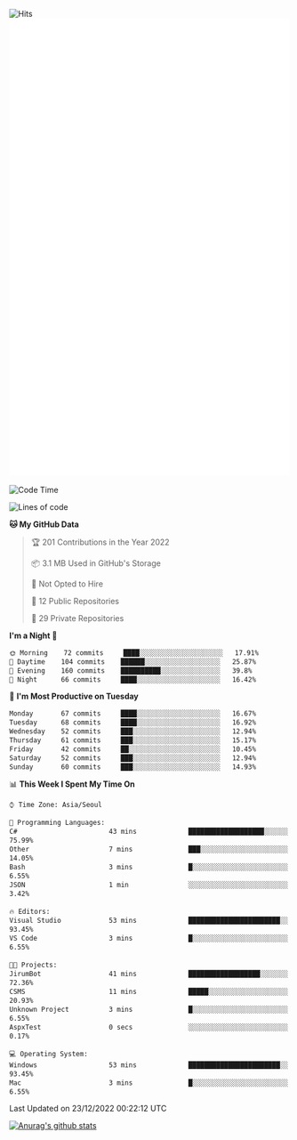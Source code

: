 ![Hits](https://hits.seeyoufarm.com/api/count/incr/badge.svg?url=https%3A%2F%2Fgithub.com%2Fkokose1234&count_bg=%2379C83D&title_bg=%23555555&icon=apple.svg&icon_color=%23E7E7E7&title=hits&edge_flat=false)
<br/>
![Metrics](https://github.com/kokose1234/kokose1234/blob/main/github-metrics.svg)

<!--START_SECTION:waka-->
![Code Time](http://img.shields.io/badge/Code%20Time-720%20hrs%2040%20mins-blue)

![Lines of code](https://img.shields.io/badge/From%20Hello%20World%20I%27ve%20Written-884%20Thousand%20lines%20of%20code-blue)

**🐱 My GitHub Data** 

> 🏆 201 Contributions in the Year 2022
 > 
> 📦 3.1 MB Used in GitHub's Storage 
 > 
> 🚫 Not Opted to Hire
 > 
> 📜 12 Public Repositories 
 > 
> 🔑 29 Private Repositories  
 > 
**I'm a Night 🦉** 

```text
🌞 Morning    72 commits     ████░░░░░░░░░░░░░░░░░░░░░   17.91% 
🌆 Daytime    104 commits    ██████░░░░░░░░░░░░░░░░░░░   25.87% 
🌃 Evening    160 commits    ██████████░░░░░░░░░░░░░░░   39.8% 
🌙 Night      66 commits     ████░░░░░░░░░░░░░░░░░░░░░   16.42%

```
📅 **I'm Most Productive on Tuesday** 

```text
Monday       67 commits     ████░░░░░░░░░░░░░░░░░░░░░   16.67% 
Tuesday      68 commits     ████░░░░░░░░░░░░░░░░░░░░░   16.92% 
Wednesday    52 commits     ███░░░░░░░░░░░░░░░░░░░░░░   12.94% 
Thursday     61 commits     ███░░░░░░░░░░░░░░░░░░░░░░   15.17% 
Friday       42 commits     ██░░░░░░░░░░░░░░░░░░░░░░░   10.45% 
Saturday     52 commits     ███░░░░░░░░░░░░░░░░░░░░░░   12.94% 
Sunday       60 commits     ███░░░░░░░░░░░░░░░░░░░░░░   14.93%

```


📊 **This Week I Spent My Time On** 

```text
⌚︎ Time Zone: Asia/Seoul

💬 Programming Languages: 
C#                       43 mins             ███████████████████░░░░░░   75.99% 
Other                    7 mins              ███░░░░░░░░░░░░░░░░░░░░░░   14.05% 
Bash                     3 mins              █░░░░░░░░░░░░░░░░░░░░░░░░   6.55% 
JSON                     1 min               ░░░░░░░░░░░░░░░░░░░░░░░░░   3.42%

🔥 Editors: 
Visual Studio            53 mins             ███████████████████████░░   93.45% 
VS Code                  3 mins              █░░░░░░░░░░░░░░░░░░░░░░░░   6.55%

🐱‍💻 Projects: 
JirumBot                 41 mins             ██████████████████░░░░░░░   72.36% 
CSMS                     11 mins             █████░░░░░░░░░░░░░░░░░░░░   20.93% 
Unknown Project          3 mins              █░░░░░░░░░░░░░░░░░░░░░░░░   6.55% 
AspxTest                 0 secs              ░░░░░░░░░░░░░░░░░░░░░░░░░   0.17%

💻 Operating System: 
Windows                  53 mins             ███████████████████████░░   93.45% 
Mac                      3 mins              █░░░░░░░░░░░░░░░░░░░░░░░░   6.55%

```


 Last Updated on 23/12/2022 00:22:12 UTC
<!--END_SECTION:waka-->

[![Anurag's github stats](https://github-readme-stats.vercel.app/api?username=kokose1234&theme=dracula)](https://github.com/anuraghazra/github-readme-stats)



	
